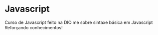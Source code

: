 # Javascript
Curso de Javascript feito na DIO.me sobre sintaxe básica em Javascript
Reforçando conhecimentos!
